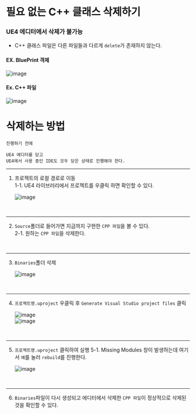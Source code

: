 
필요 없는 C++ 클래스 삭제하기
===

### UE4 에디터에서 삭제가 불가능
- C++ 클래스 파일은 다른 파일들과 다르게 `delete`가 존재하지 않는다.

<div align="left">
  
  #### EX. BluePrint 객체
  
  ![image](https://user-images.githubusercontent.com/48194683/135014199-f8b615c9-3a4d-41c3-9a0c-5f8b91d8601e.png)
  
  #### Ex. C++ 파일  
  ![image](https://user-images.githubusercontent.com/48194683/135014250-31fdd5f5-02c2-464c-b5c0-7b56a12cb545.png)

  </div>

# 삭제하는 방법
```
진행하기 전에

UE4 에디터를 닫고
UE4에서 사용 중인 IDE도 모두 닫은 상태로 진행해야 한다.
```

***

1. 프로젝트의 로컬 경로로 이동  
  1-1. UE4 라이브러리에서 프로젝트를 우클릭 하면 확인할 수 있다.  
  
    ![image](https://user-images.githubusercontent.com/48194683/135014568-b6cfbd6f-e6cb-4797-b1d5-c9fbfa0602be.png)  
<br>

***

2. `Source`폴더로 들어가면 지금까지 구현한 `CPP 파일`을 볼 수 있다.  
  2-1. 원하는 `CPP 파일`을 삭제한다.
<br>

***

3. `Binaries`폴더 삭제  

    ![image](https://user-images.githubusercontent.com/48194683/135015724-818f0f08-d7cc-422f-856d-25d88e4ad164.png)  
<br>

***

4. `프로젝트명.uproject` 우클릭 후 `Generate Visual Studio project files` 클릭  

    ![image](https://user-images.githubusercontent.com/48194683/135015050-69744509-721f-4346-ad5a-c99bc0ebdcac.png)    
    ![image](https://user-images.githubusercontent.com/48194683/135014994-f57226ee-b35b-4bd5-88f4-9697b7304b05.png)  
<br>

***

5. `프로젝트명.uproject` 클릭하여 실행
  5-1. Missing Modules 창이 발생하는데 여기서 `예`를 눌러 `rebuild`를 진행한다.  
  
    ![image](https://user-images.githubusercontent.com/48194683/135015239-c18da9c9-1ece-4d94-8b8d-163af0a37ffb.png)
<br>

***

6. `Binaries`파일이 다시 생성되고 에디터에서 삭제한 `CPP 파일`이 정상적으로 삭제된 것을 확인할 수 있다.

